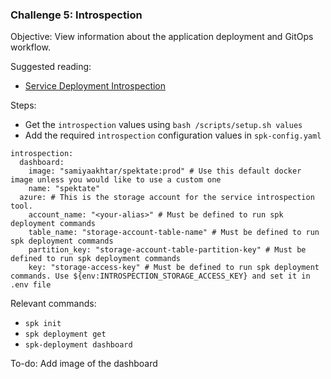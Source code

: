 ### Challenge 5: Introspection
Objective: View information about the application deployment and GitOps workflow.

Suggested reading:
- [Service Deployment Introspection](https://github.com/microsoft/bedrock/blob/docs_spk/docs/introspection.md)

Steps:
- Get the `introspection` values using `bash /scripts/setup.sh values`
- Add the required `introspection` configuration values in `spk-config.yaml`
```
introspection:
  dashboard:
    image: "samiyaakhtar/spektate:prod" # Use this default docker image unless you would like to use a custom one
    name: "spektate"
  azure: # This is the storage account for the service introspection tool.
    account_name: "<your-alias>" # Must be defined to run spk deployment commands
    table_name: "storage-account-table-name" # Must be defined to run spk deployment commands
    partition_key: "storage-account-table-partition-key" # Must be defined to run spk deployment commands
    key: "storage-access-key" # Must be defined to run spk deployment commands. Use ${env:INTROSPECTION_STORAGE_ACCESS_KEY} and set it in .env file
```

Relevant commands:
- `spk init`
- `spk deployment get`
- `spk-deployment dashboard`

To-do: Add image of the dashboard
